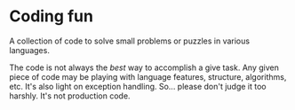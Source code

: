 # Coding fun

A collection of code to solve small problems or puzzles in various languages.

The code is not always the *best* way to accomplish a give task.  Any given
piece of code may be playing with language features, structure, algorithms,
etc.  It's also light on exception handling.  So... please don't judge it too harshly.
It's not production code.

